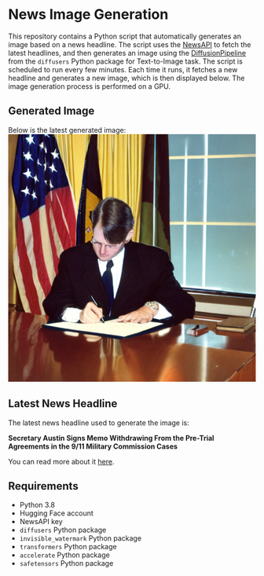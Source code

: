 # News Image Generation
This repository contains a Python script that automatically generates an image based on a news headline. The script uses the [NewsAPI](https://newsapi.org/) to fetch the latest headlines, and then generates an image using the [DiffusionPipeline](https://github.com/huggingface/diffusers) from the `diffusers` Python package for Text-to-Image task.
The script is scheduled to run every few minutes. Each time it runs, it fetches a new headline and generates a new image, which is then displayed below. The image generation process is performed on a GPU.

## Generated Image
Below is the latest generated image:
![Generated Image](image.png)

## Latest News Headline
The latest news headline used to generate the image is:

**Secretary Austin Signs Memo Withdrawing From the Pre-Trial Agreements in the 9/11 Military Commission Cases**

You can read more about it [here](https://news.google.com/rss/articles/CBMi2gFBVV95cUxQZkRNbUlhUjVvWVJKUVJsU2FSQXZjbTFUSW50UlZlV0RRdmhnR05RUDN6cGZHMWdKeGVoZEZPVFNFdFBlMEdtS3pxZVdFaFA4THh1SldKMWR0WjJvb1YyVmVXQzE2LXQ2V3BfRnRLSUQ0VjlTS3ozMXBTRmJSZ3dMdWN5NmNPdEh5cXI3QkNqMGNDZWtpYUVGR2Q3X3Nvd1BwMDJfRVdPTHF4UVBOVjhJTnh4TWwxQS0zclVKWkM5WXNhaGk2cWRCZ3p5QnR5OWFUZ0huYlBJdmtFZw?oc=5).

## Requirements
- Python 3.8
- Hugging Face account
- NewsAPI key
- `diffusers` Python package
- `invisible_watermark` Python package
- `transformers` Python package
- `accelerate` Python package
- `safetensors` Python package
